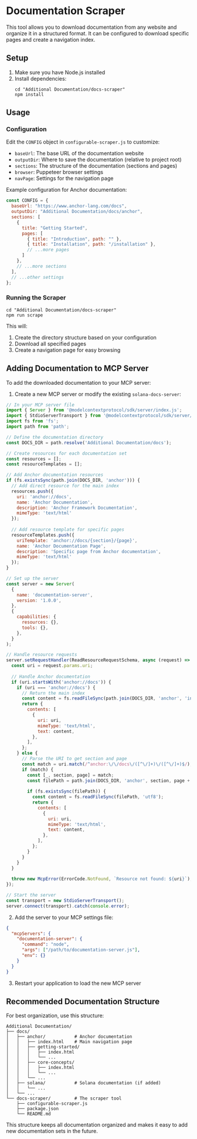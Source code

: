 # Documentation Scraper

This tool allows you to download documentation from any website and organize it in a structured format. It can be configured to download specific pages and create a navigation index.

## Setup

1. Make sure you have Node.js installed
2. Install dependencies:
   ```
   cd "Additional Documentation/docs-scraper"
   npm install
   ```

## Usage

### Configuration

Edit the `CONFIG` object in `configurable-scraper.js` to customize:

- `baseUrl`: The base URL of the documentation website
- `outputDir`: Where to save the documentation (relative to project root)
- `sections`: The structure of the documentation (sections and pages)
- `browser`: Puppeteer browser settings
- `navPage`: Settings for the navigation page

Example configuration for Anchor documentation:

```javascript
const CONFIG = {
  baseUrl: "https://www.anchor-lang.com/docs",
  outputDir: "Additional Documentation/docs/anchor",
  sections: [
    {
      title: "Getting Started",
      pages: [
        { title: "Introduction", path: "" },
        { title: "Installation", path: "/installation" },
        // ...more pages
      ]
    },
    // ...more sections
  ],
  // ...other settings
};
```

### Running the Scraper

```
cd "Additional Documentation/docs-scraper"
npm run scrape
```

This will:
1. Create the directory structure based on your configuration
2. Download all specified pages
3. Create a navigation page for easy browsing

## Adding Documentation to MCP Server

To add the downloaded documentation to your MCP server:

1. Create a new MCP server or modify the existing `solana-docs-server`:

```javascript
// In your MCP server file
import { Server } from '@modelcontextprotocol/sdk/server/index.js';
import { StdioServerTransport } from '@modelcontextprotocol/sdk/server/stdio.js';
import fs from 'fs';
import path from 'path';

// Define the documentation directory
const DOCS_DIR = path.resolve('Additional Documentation/docs');

// Create resources for each documentation set
const resources = [];
const resourceTemplates = [];

// Add Anchor documentation resources
if (fs.existsSync(path.join(DOCS_DIR, 'anchor'))) {
  // Add direct resource for the main index
  resources.push({
    uri: 'anchor://docs',
    name: 'Anchor Documentation',
    description: 'Anchor Framework Documentation',
    mimeType: 'text/html'
  });
  
  // Add resource template for specific pages
  resourceTemplates.push({
    uriTemplate: 'anchor://docs/{section}/{page}',
    name: 'Anchor Documentation Page',
    description: 'Specific page from Anchor documentation',
    mimeType: 'text/html'
  });
}

// Set up the server
const server = new Server(
  {
    name: 'documentation-server',
    version: '1.0.0',
  },
  {
    capabilities: {
      resources: {},
      tools: {},
    },
  }
);

// Handle resource requests
server.setRequestHandler(ReadResourceRequestSchema, async (request) => {
  const uri = request.params.uri;
  
  // Handle Anchor documentation
  if (uri.startsWith('anchor://docs')) {
    if (uri === 'anchor://docs') {
      // Return the main index
      const content = fs.readFileSync(path.join(DOCS_DIR, 'anchor', 'index.html'), 'utf8');
      return {
        contents: [
          {
            uri: uri,
            mimeType: 'text/html',
            text: content,
          },
        ],
      };
    } else {
      // Parse the URI to get section and page
      const match = uri.match(/^anchor:\/\/docs\/([^\/]+)\/([^\/]+)$/);
      if (match) {
        const [_, section, page] = match;
        const filePath = path.join(DOCS_DIR, 'anchor', section, page + '.html');
        
        if (fs.existsSync(filePath)) {
          const content = fs.readFileSync(filePath, 'utf8');
          return {
            contents: [
              {
                uri: uri,
                mimeType: 'text/html',
                text: content,
              },
            ],
          };
        }
      }
    }
  }
  
  throw new McpError(ErrorCode.NotFound, `Resource not found: ${uri}`);
});

// Start the server
const transport = new StdioServerTransport();
server.connect(transport).catch(console.error);
```

2. Add the server to your MCP settings file:

```json
{
  "mcpServers": {
    "documentation-server": {
      "command": "node",
      "args": ["/path/to/documentation-server.js"],
      "env": {}
    }
  }
}
```

3. Restart your application to load the new MCP server

## Recommended Documentation Structure

For best organization, use this structure:

```
Additional Documentation/
├── docs/
│   ├── anchor/           # Anchor documentation
│   │   ├── index.html    # Main navigation page
│   │   ├── getting-started/
│   │   │   ├── index.html
│   │   │   └── ...
│   │   ├── core-concepts/
│   │   │   ├── index.html
│   │   │   └── ...
│   │   └── ...
│   ├── solana/           # Solana documentation (if added)
│   │   └── ...
│   └── ...
└── docs-scraper/         # The scraper tool
    ├── configurable-scraper.js
    ├── package.json
    └── README.md
```

This structure keeps all documentation organized and makes it easy to add new documentation sets in the future.